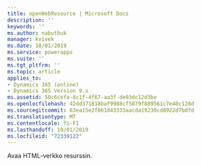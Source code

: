 ```yaml
---
title: openWebResource | Microsoft Docs
description: ''
keywords: ''
ms.author: nabuthuk
manager: kvivek
ms.date: 10/01/2019
ms.service: powerapps
ms.suite: ''
ms.tgt_pltfrm: ''
ms.topic: article
applies_to:
- Dynamics 365 (online)
- Dynamics 365 Version 9.x
ms.assetid: 50c6cefa-8c1f-4f67-aa3f-de93dc12d3be
ms.openlocfilehash: 42dd371818baf9988cf5879f889561c7e40c128d
ms.sourcegitcommit: 63ea15e2f861d43333aacda19230cd8922d7bdfd
ms.translationtype: MT
ms.contentlocale: fi-FI
ms.lasthandoff: 10/01/2019
ms.locfileid: "72339122"
---
```

Avaa HTML-verkko resurssin. 
